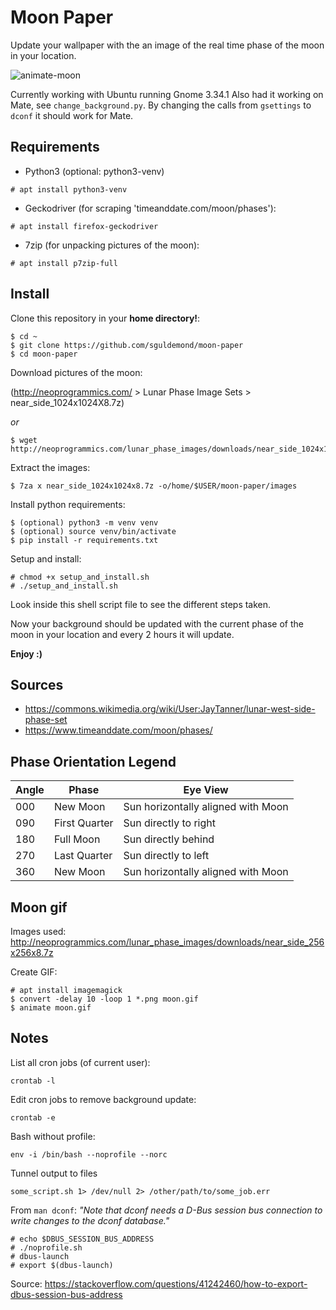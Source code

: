 # Moon Paper

Update your wallpaper with the an image of the real time phase of the moon in your location.

![animate-moon](images/moon.gif)

Currently working with Ubuntu running Gnome 3.34.1
Also had it working on Mate, see `change_background.py`. By changing the calls from `gsettings` to `dconf` it should work for Mate.

## Requirements

- Python3 (optional: python3-venv)
```
# apt install python3-venv
```

- Geckodriver (for scraping 'timeanddate.com/moon/phases'):
```
# apt install firefox-geckodriver
```

- 7zip (for unpacking pictures of the moon):
```
# apt install p7zip-full
```

## Install

Clone this repository in your **home directory!**:

```
$ cd ~
$ git clone https://github.com/sguldemond/moon-paper
$ cd moon-paper
```

Download pictures of the moon:

(http://neoprogrammics.com/ > Lunar Phase Image Sets > near_side_1024x1024X8.7z)

_or_

```
$ wget http://neoprogrammics.com/lunar_phase_images/downloads/near_side_1024x1024x8.7z
```

Extract the images:

```
$ 7za x near_side_1024x1024x8.7z -o/home/$USER/moon-paper/images
```

Install python requirements:

```
$ (optional) python3 -m venv venv
$ (optional) source venv/bin/activate
$ pip install -r requirements.txt
```

Setup and install:

```
# chmod +x setup_and_install.sh
# ./setup_and_install.sh
```

Look inside this shell script file to see the different steps taken.


Now your background should be updated with the current phase of the moon in your location and every 2 hours it will update.

**Enjoy :)**


## Sources

- https://commons.wikimedia.org/wiki/User:JayTanner/lunar-west-side-phase-set
- https://www.timeanddate.com/moon/phases/


## Phase Orientation Legend

| Angle | Phase         | Eye View                           |
|-------|---------------|------------------------------------|
| 000   | New Moon      | Sun horizontally aligned with Moon |
| 090   | First Quarter | Sun directly to right              |
| 180   | Full Moon     | Sun directly behind                |
| 270   | Last Quarter  | Sun directly to left               |
| 360   | New Moon      | Sun horizontally aligned with Moon |

## Moon gif

Images used:
http://neoprogrammics.com/lunar_phase_images/downloads/near_side_256x256x8.7z

Create GIF:

```
# apt install imagemagick
$ convert -delay 10 -loop 1 *.png moon.gif
$ animate moon.gif
```

## Notes

List all cron jobs (of current user):
```
crontab -l
```

Edit cron jobs to remove background update:
```
crontab -e
```

Bash without profile:
```
env -i /bin/bash --noprofile --norc
```

Tunnel output to files
```
some_script.sh 1> /dev/null 2> /other/path/to/some_job.err
```

From `man dconf`: _"Note that dconf needs a D-Bus session bus connection to write changes to the dconf database."_
```
# echo $DBUS_SESSION_BUS_ADDRESS
# ./noprofile.sh
# dbus-launch
# export $(dbus-launch)
```
Source: https://stackoverflow.com/questions/41242460/how-to-export-dbus-session-bus-address
